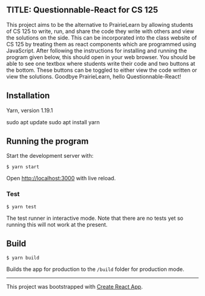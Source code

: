 ## TITLE: Questionnable-React for CS 125
This project aims to be the alternative to PrairieLearn by allowing students of CS 125 to write, run, and share the code they write with others and view the solutions on the side. This can be incorporated into the class website of CS 125 by treating them as react components which are programmed using JavaScript. After following the instructions for installing and running the program given below, this should open in your web browser. You should be able to see one textbox where students write their code and two buttons at the bottom. These buttons can be toggled to either view the code written or view the solutions. Goodbye PrairieLearn, hello Questionnable-React!

## Installation
Yarn, version 1.19.1

sudo apt update
sudo apt install yarn

## Running the program

Start the development server with:

```
$ yarn start
```
Open [http://localhost:3000](http://localhost:3000) with live reload.

### Test

```
$ yarn test
```

The test runner in interactive mode. Note that there are no tests yet so running this will not work at the present. 

## Build

```
$ yarn build
```

Builds the app for production to the `/build` folder for production mode.

--- 

This project was bootstrapped with [Create React App](https://github.com/facebook/create-react-app).
